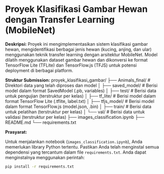 # Proyek Klasifikasi Gambar Hewan dengan Transfer Learning (MobileNet)

**Deskripsi:** Proyek ini mengimplementasikan sistem klasifikasi gambar hewan, mengidentifikasi berbagai jenis hewan (kucing, anjing, dan ular) menggunakan teknik transfer learning dengan arsitektur MobileNet. Model dilatih menggunakan dataset gambar hewan dan dikonversi ke format TensorFlow Lite (TFLite) dan TensorFlow.js (TFJS) untuk potensi deployment di berbagai platform.

**Struktur Submission:**
proyek_klasifikasi_gambar/
├── Animals_final/          # Direktori data yang telah diproses dan model
│   ├── saved_model/        # Berisi model dalam format SavedModel (.pb, variables)
│   ├── test/               # Berisi data untuk pengujian (terstruktur per kelas)
│   ├── tf_lite/           # Berisi model dalam format TensorFlow Lite (.tflite, label.txt)
│   ├── tfjs_model/         # Berisi model dalam format TensorFlow.js (model.json, .bin)
│   ├── train/              # Berisi data untuk pelatihan (terstruktur per kelas)
│   └── val/                # Berisi data untuk validasi (terstruktur per kelas)
├── images_classification.ipynb
├── README.md
└── requirements.txt

**Prasyarat:**

Untuk menjalankan notebook (`images_classification.ipynb`), Anda memerlukan library Python tertentu. Pastikan Anda telah menginstal semua dependensi yang tercantum dalam file `requirements.txt`. Anda dapat menginstalnya menggunakan perintah:

```bash
pip install -r requirements.txt